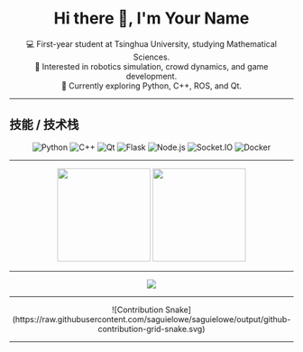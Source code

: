 <!-- ===== 1. 个人简介 ===== -->
<h1 align="center">Hi there 👋, I'm <!-- 你的名字 -->Your Name</h1>
<p align="center">
  💻 First-year student at Tsinghua University, studying Mathematical Sciences.<br>
  🚀 Interested in robotics simulation, crowd dynamics, and game development.<br>
  🌱 Currently exploring Python, C++, ROS, and Qt.
</p>

---

## 技能 / 技术栈
<p align="center">
  <!-- 把 YourUsername 改成你的 GitHub 用户名（用于一些 badge 的自动统计） -->
  <img src="https://img.shields.io/badge/Python-3776AB?style=flat-square&logo=python&logoColor=white" alt="Python"/>
  <img src="https://img.shields.io/badge/C++-00599C?style=flat-square&logo=cplusplus&logoColor=white" alt="C++"/>
  <img src="https://img.shields.io/badge/Qt-41CD52?style=flat-square&logo=qt&logoColor=white" alt="Qt"/>
  <img src="https://img.shields.io/badge/Flask-000000?style=flat-square&logo=flask&logoColor=white" alt="Flask"/>
  <img src="https://img.shields.io/badge/Node.js-43853D?style=flat-square&logo=nodedotjs&logoColor=white" alt="Node.js"/>
  <img src="https://img.shields.io/badge/Socket.io-010101?style=flat-square&logo=socketdotio&logoColor=white" alt="Socket.IO"/>
  <img src="https://img.shields.io/badge/Docker-2496ED?style=flat-square&logo=docker&logoColor=white" alt="Docker"/>
</p>

---

<!-- ===== 3. GitHub 数据卡片（vercel app）===== -->
<p align="center">
  <!-- 把 username=YourUsername 改成你的 GitHub 用户名 -->
  <img src="https://github-readme-stats.vercel.app/api?username=saguielowe&show_icons=true&theme=tokyonight" height="165"/>
  <img src="https://github-readme-stats.vercel.app/api/top-langs/?username=saguielowe&layout=compact&theme=tokyonight" height="165"/>
</p>

---


<!-- ===== 4. 联系方式 ===== -->
<p align="center">
  <!-- 修改邮箱和链接 -->
  <a href="mailto:zj-li24@mails.tsinghua.edu.cn">
    <img src="https://img.shields.io/badge/Email-邮箱-orange?style=flat-square&logo=gmail"/>
  </a>
</p>


---

<!-- ===== 5. 动态贪吃蛇 ===== -->
<!-- 需要 GitHub Actions 自动生成（下面我会告诉你怎么配） -->
<p align="center">
  <!-- 用 raw.githubusercontent.com 的原始链接可以更稳妥地嵌入 svg -->
  ![Contribution Snake](https://raw.githubusercontent.com/saguielowe/saguielowe/output/github-contribution-grid-snake.svg)
</p>

---


<!--
**saguielowe/saguielowe** is a ✨ _special_ ✨ repository because its `README.md` (this file) appears on your GitHub profile.

Here are some ideas to get you started:

- 🔭 I’m currently working on ...
- 🌱 I’m currently learning ...
- 👯 I’m looking to collaborate on ...
- 🤔 I’m looking for help with ...
- 💬 Ask me about ...
- 📫 How to reach me: ...
- 😄 Pronouns: ...
- ⚡ Fun fact: ...
-->
